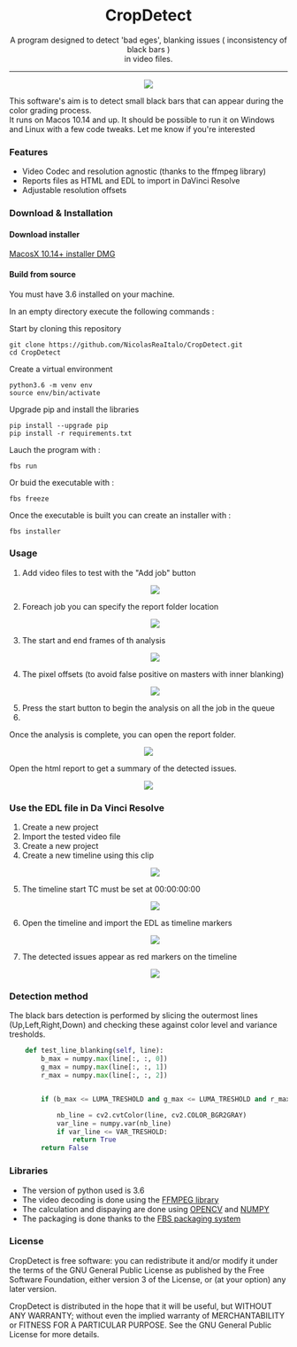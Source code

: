 

<h1 align="center"> CropDetect</h1>

<p align="center"> A program designed to detect 'bad eges', blanking issues ( inconsistency of black bars )<br>
in video files.
</p>

<hr/>

<p align="center"><img src="README_img/screenshot.png" /></p>
<p> This software's aim is to detect small black bars that can appear during the color grading process. <br>
It runs on Macos 10.14 and up. It should be possible to run it on Windows and Linux with a
few code tweaks. Let me know if you're interested
</p>

<h3> Features </h3>

<ul>
  <li>Video Codec and resolution agnostic (thanks to the ffmpeg library)</li>
  <li>Reports files as HTML and EDL to import in DaVinci Resolve</li>
  <li>Adjustable resolution offsets</li>

</ul>


<h3> Download & Installation </h3>

<h4> Download installer </h4>

<a href="https://www.dropbox.com/s/5xy6uw68wyex4oi/CropDetect.dmg?dl=0"> MacosX 10.14+ installer DMG </a>


<h4> Build from source</h4>

You must have 3.6 installed on your machine.

In an empty directory execute the following commands :

Start by cloning this repository
```shell
git clone https://github.com/NicolasReaItalo/CropDetect.git
cd CropDetect
```

Create a virtual environment
```shell
python3.6 -m venv env
source env/bin/activate
```

Upgrade pip and install the libraries

```shell
pip install --upgrade pip
pip install -r requirements.txt
```

Lauch the program with :
```shell
fbs run
```
Or buid the executable with : 
```shell
fbs freeze
```
Once the executable is built you can create an installer with : 
```shell
fbs installer
```







<h3>Usage</h3>
  <ol>
  <li>Add video files to test with the "Add job" button </li>
  <p align="center"><img src="README_img/add_job.png" /></p>
  
  <li>Foreach job you can specify the report folder location </li>
  <p align="center"><img src="README_img/choose_report_folder.png" /></p>
  <li> The start and end frames of th analysis </li>
 <p align="center"><img src="README_img/skip_analysis.png" /></p>
  <li> The pixel offsets (to avoid false positive on masters with inner blanking)</li>
 <p align="center"><img src="README_img/pixel_offset.png" /></p>

<li>Press the start button to begin the analysis on all the job in the queue<li>
</ol>


Once the analysis is complete, you can open the report folder.

<p align="center"><img src="README_img/report_folder.png" /> </p>

Open the html report to get a summary of the detected issues.
<p align="center"><img src="README_img/report_html.png" /> </p>

<h3>Use the EDL file in Da Vinci Resolve</h3>

<ol>
<li>Create a new project</li>
<li>Import the tested video file</li>
<li>Create a new project</li>
<li>Create a new timeline using this clip</li>
<p align="center"><img src="README_img/new-timeline.png" /> </p>
<li>The timeline start TC must be set at 00:00:00:00</li>
<p align="center"><img src="README_img/timeline_tc.png" /> </p>
<li>Open the timeline and import the EDL as timeline markers</li>
<p align="center"><img src="README_img/import_marker.png" /> </p>
<li>The detected issues appear as red markers on the timeline</li>
<p align="center"><img src="README_img/markers.png" /> </p>



</ol>
<h3> Detection method </h3>
The black bars detection is performed by slicing the outermost lines (Up,Left,Right,Down) and checking these against color level and variance tresholds.

```python
    def test_line_blanking(self, line):
        b_max = numpy.max(line[:, :, 0])
        g_max = numpy.max(line[:, :, 1])
        r_max = numpy.max(line[:, :, 2])


        if (b_max <= LUMA_TRESHOLD and g_max <= LUMA_TRESHOLD and r_max <= LUMA_TRESHOLD):

            nb_line = cv2.cvtColor(line, cv2.COLOR_BGR2GRAY)
            var_line = numpy.var(nb_line)
            if var_line <= VAR_TRESHOLD:
                return True
        return False
```





<h3>Libraries</h3>
<ul>
<li>The version of python used is 3.6</li>
  <li>The video decoding is done using the <a href="https://ffmpeg.org/"> FFMPEG library</a></li>
  <li>The calculation and dispaying are done using <a href="https://opencv.org/"> OPENCV</a> and <a href="https://numpy.org/"> NUMPY</a></li>
  <li>The packaging is done thanks to the <a href="https://github.com/mherrmann/fbs-tutorial">FBS packaging system</a></li>
</ul>






<h3>License</h3>
CropDetect is free software: you can redistribute it and/or modify it under the terms of the GNU General Public License
 as published by the Free Software Foundation, either version 3 of the License, or (at your option) any later version.

CropDetect is distributed in the hope that it will be useful, but WITHOUT ANY WARRANTY;
 without even the implied warranty
 of MERCHANTABILITY or FITNESS FOR A PARTICULAR PURPOSE. See the GNU General Public License for more details.

